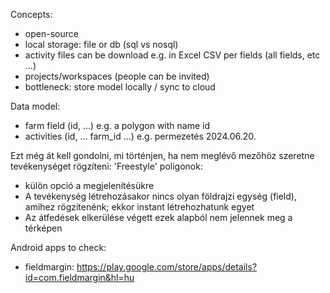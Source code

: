 Concepts:
- open-source
- local storage: file or db (sql vs nosql)
- activity files can be download e.g. in Excel CSV per fields (all fields, etc ...)
- projects/workspaces (people can be invited)
- bottleneck: store model locally / sync to cloud

Data model:
- farm field (id, ...) 
  e.g. a polygon with name id
- activities (id, ... farm_id ...)
  e.g. permezetés 2024.06.20.

Ezt még át kell gondolni, mi történjen, ha nem meglévő mezőhöz szeretne tevékenységet rögzíteni:
'Freestyle' poligonok:
- külön opció a megjelenítésükre
- A tevékenység létrehozásakor nincs olyan földrajzi egység (field), amihez rögzítenénk; ekkor instant létrehozhatunk egyet
- Az átfedések elkerülése végett ezek alapból nem jelennek meg a térképen

  
Android apps to check:
- fieldmargin: https://play.google.com/store/apps/details?id=com.fieldmargin&hl=hu



